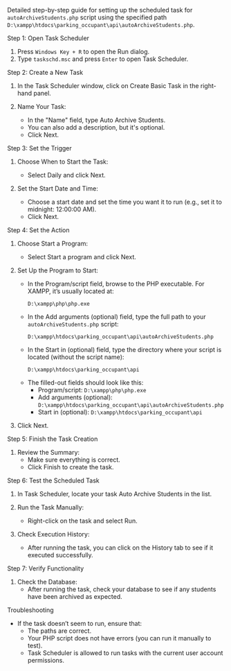 Detailed step-by-step guide for setting up the scheduled task for `autoArchiveStudents.php` script using the specified path `D:\xampp\htdocs\parking_occupant\api\autoArchiveStudents.php`.


Step 1: Open Task Scheduler

1. Press `Windows Key + R` to open the Run dialog.
2. Type `taskschd.msc` and press `Enter` to open Task Scheduler.



Step 2: Create a New Task

1. In the Task Scheduler window, click on Create Basic Task in the right-hand panel.
   
2. Name Your Task:
   - In the "Name" field, type Auto Archive Students.
   - You can also add a description, but it's optional.
   - Click Next.



Step 3: Set the Trigger

1. Choose When to Start the Task:
   - Select Daily and click Next.
   
2. Set the Start Date and Time:
   - Choose a start date and set the time you want it to run (e.g., set it to midnight: 12:00:00 AM).
   - Click Next.



Step 4: Set the Action

1. Choose Start a Program:
   - Select Start a program and click Next.
   
2. Set Up the Program to Start:
   - In the Program/script field, browse to the PHP executable. For XAMPP, it’s usually located at:
     ```
     D:\xampp\php\php.exe
     ```
   - In the Add arguments (optional) field, type the full path to your `autoArchiveStudents.php` script:
     ```
     D:\xampp\htdocs\parking_occupant\api\autoArchiveStudents.php
     ```
   - In the Start in (optional) field, type the directory where your script is located (without the script name):
     ```
     D:\xampp\htdocs\parking_occupant\api
     ```
   - The filled-out fields should look like this:
     - Program/script: `D:\xampp\php\php.exe`
     - Add arguments (optional): `D:\xampp\htdocs\parking_occupant\api\autoArchiveStudents.php`
     - Start in (optional): `D:\xampp\htdocs\parking_occupant\api`

3. Click Next.



Step 5: Finish the Task Creation

1. Review the Summary:
   - Make sure everything is correct.
   - Click Finish to create the task.



Step 6: Test the Scheduled Task

1. In Task Scheduler, locate your task Auto Archive Students in the list.
   
2. Run the Task Manually:
   - Right-click on the task and select Run.
   
3. Check Execution History:
   - After running the task, you can click on the History tab to see if it executed successfully.



Step 7: Verify Functionality

1. Check the Database:
   - After running the task, check your database to see if any students have been archived as expected.

 Troubleshooting
- If the task doesn’t seem to run, ensure that:
  - The paths are correct.
  - Your PHP script does not have errors (you can run it manually to test).
  - Task Scheduler is allowed to run tasks with the current user account permissions.

